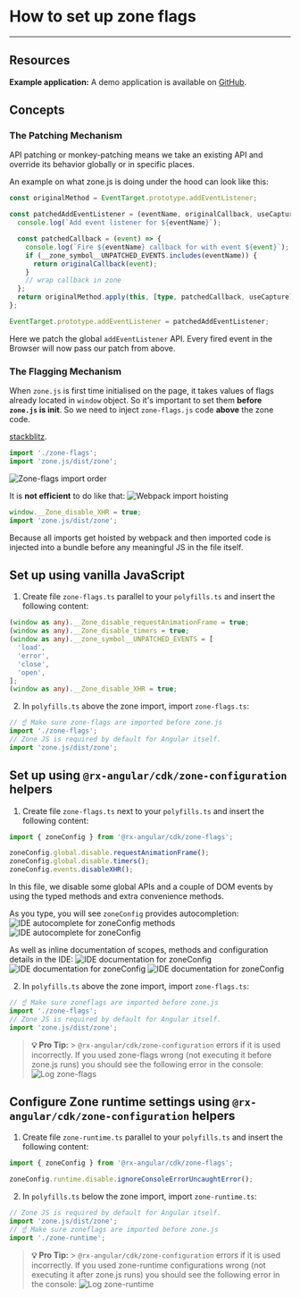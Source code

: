 # How to set up zone flags

---

## Resources

**Example application:**
A demo application is available on [GitHub](https://github.com/BioPhoton/rx-angular-cdk-zone-configuration).

## Concepts

### The Patching Mechanism

API patching or monkey-patching means we take an existing API and override its behavior globally or in specific places.

An example on what zone.js is doing under the hood can look like this:

```typescript
const originalMethod = EventTarget.prototype.addEventListener;

const patchedAddEventListener = (eventName, originalCallback, useCapture) => {
  console.log(`Add event listener for ${eventName}`);

  const patchedCallback = (event) => {
    console.log(`Fire ${eventName} callback for with event ${event}`);
    if (__zone_symbol__UNPATCHED_EVENTS.includes(eventName)) {
      return originalCallback(event);
    }
    // wrap callback in zone
  };
  return originalMethod.apply(this, [type, patchedCallback, useCapture]);
};

EventTarget.prototype.addEventListener = patchedAddEventListener;
```

Here we patch the global `addEventListener` API.
Every fired event in the Browser will now pass our patch from above.

### The Flagging Mechanism

When `zone.js` is first time initialised on the page, it takes values of flags already located in `window` object.
So it's important to set them **before `zone.js` is init**. So we need to inject `zone-flags.js` code **above** the zone code.

[stackblitz](https://stackblitz.com/edit/angular-zone-flags?file=src%2Fpolyfills.ts).

```typescript
import './zone-flags';
import 'zone.js/dist/zone';
```

![Zone-flags import order](https://raw.githubusercontent.com/rx-angular/rx-angular/main/libs/cdk/zone-configurations/docs/images/angular-zone-flags_import-order_michael-hladky.png)

It is **not efficient** to do like that:
![Webpack import hoisting](https://raw.githubusercontent.com/rx-angular/rx-angular/main/libs/cdk/zone-configurations/docs/images/angular-zone-flags_webpack-import-hoisting_michael-hladky.png)

```typescript
window.__Zone_disable_XHR = true;
import 'zone.js/dist/zone';
```

Because all imports get hoisted by webpack and then imported code is injected into a bundle before any meaningful JS in the file itself.

## Set up using vanilla JavaScript

1. Create file `zone-flags.ts` parallel to your `polyfills.ts` and insert the following content:

```typescript
(window as any).__Zone_disable_requestAnimationFrame = true;
(window as any).__Zone_disable_timers = true;
(window as any).__zone_symbol__UNPATCHED_EVENTS = [
  'load',
  'error',
  'close',
  'open',
];
(window as any).__Zone_disable_XHR = true;
```

2. In `polyfills.ts` above the zone import, import `zone-flags.ts`:

```typescript
// ☝️ Make sure zone-flags are imported before zone.js
import './zone-flags';
// Zone JS is required by default for Angular itself.
import 'zone.js/dist/zone';
```

## Set up using `@rx-angular/cdk/zone-configuration` helpers

1. Create file `zone-flags.ts` next to your `polyfills.ts` and insert the following content:

```typescript
import { zoneConfig } from '@rx-angular/cdk/zone-flags';

zoneConfig.global.disable.requestAnimationFrame();
zoneConfig.global.disable.timers();
zoneConfig.events.disableXHR();
```

In this file, we disable some global APIs and a couple of DOM events by using the typed methods and extra convenience methods.

As you type, you will see `zoneConfig` provides autocompletion:
![IDE autocomplete for zoneConfig methods](https://raw.githubusercontent.com/rx-angular/rx-angular/main/libs/cdk/zone-configurations/docs/images/angular-zone-flags_ide-documentation-zoneConfig-api.png)
![IDE autocomplete for zoneConfig](https://raw.githubusercontent.com/rx-angular/rx-angular/main/libs/cdk/zone-configurations/docs/images/angular-zone-flags_ide-documentation-zoneConfig-global-flags.png)

As well as inline documentation of scopes, methods and configuration details in the IDE:
![IDE documentation for zoneConfig](https://raw.githubusercontent.com/rx-angular/rx-angular/main/libs/cdk/zone-configurations/docs/images/angular-zone-flags_ide-documentation-zoneConfig.png)
![IDE documentation for zoneConfig](https://raw.githubusercontent.com/rx-angular/rx-angular/main/libs/cdk/zone-configurations/docs/images/angular-zone-flags_ide-documentation-zoneConfig-global.png)
![IDE documentation for zoneConfig](https://raw.githubusercontent.com/rx-angular/rx-angular/main/libs/cdk/zone-configurations/docs/images/angular-zone-flags_ide-documentation-zoneConfig-global-flags-timers.png)

2. In `polyfills.ts` above the zone import, import `zone-flags.ts`:

```typescript
// ☝️ Make sure zoneflags are imported before zone.js
import './zone-flags';
// Zone JS is required by default for Angular itself.
import 'zone.js/dist/zone';
```

> **💡 Pro Tip:** > `@rx-angular/cdk/zone-configuration` errors if it is used incorrectly.
> If you used zone-flags wrong (not executing it before zone.js runs) you should see the following error in the console:
> ![Log zone-flags](https://raw.githubusercontent.com/rx-angular/rx-angular/main/libs/cdk/zone-configurations/docs/images/angular-zone-flags_log-zone-flags_michael-hladky.png)

## Configure Zone runtime settings using `@rx-angular/cdk/zone-configuration` helpers

1. Create file `zone-runtime.ts` parallel to your `polyfills.ts` and insert the following content:

```typescript
import { zoneConfig } from '@rx-angular/cdk/zone-flags';

zoneConfig.runtime.disable.ignoreConsoleErrorUncaughtError();
```

2. In `polyfills.ts` below the zone import, import `zone-runtime.ts`:

```typescript
// Zone JS is required by default for Angular itself.
import 'zone.js/dist/zone';
// ☝️ Make sure zoneflags are imported before zone.js
import './zone-runtime';
```

> **💡 Pro Tip:** > `@rx-angular/cdk/zone-configuration` errors if it is used incorrectly.
> If you used zone-runtime configurations wrong (not executing it after zone.js runs) you should see the following error in the console:
> ![Log zone-runtime](https://raw.githubusercontent.com/rx-angular/rx-angular/main/libs/cdk/zone-configurations/docs/images/angular-zone-flags_log-zone-flags-runtime_michael-hladky.png)
